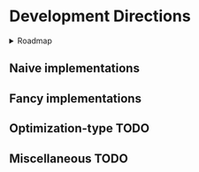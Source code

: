 # Development Directions

<details>
   <summary>Roadmap</summary>
   
## Roadmap
### Version 0.00.1

- [x] System instantiation for a generic method and object
- [x] Generic methods, structures, and types to establish an architecture --grtting there
- [x] Separated Testing module
- [x] Generation of a simulation system from generic generator functions
- [x] Generic simulation
- [x] Profiling of a generic simulation and the MDInput?
- [x] Invert generate_object and collect_objects to reduce allocations and prevent having to write messy ass logic that collates elements of object into vectors of object_collection
- [x] Lewrn how to initialize objectCollections in 1 step where they are initialized  and the method of filling is dependent on the type of object, not the collection.
- [x] I think maybe i should not break out the logic for generateposition from collect_objects because doing so might be annoying?
- [x] Threads.@spawn velocityfill position fill ---- that's excessive, no
- [x] Get rid of GenericCollector, toss it into the GenericSystem? No, it's just an initialization. But can pull the initial number of atoms from MDInput


### Version 0.00.2

- [x] From initialization of a genericObjectCollection, or the function call of a simulation, generate a pairlist of every unique pair. Hoepfully design this function to be extensible to any number of unique groupings, rather than only pairs -- yes but only with a library
- [x] Vectorize unique pairs, just for shits, giggles,  and curiosity testing? --- no, julian for loops may be faster than vectorized process
- [x] Refactor of GenericObjectCollection and functions to be a single array filled with typed arrays as fields, rather than an object with several attached arrays, so more continuity in data --- no, StructArrays.jl doesnt work or doesnt make sense to me
- [x] Following GOC Refactor,  consider if math should be done on the arrays of GenericObjectCollection, or if the values at start should be copied to smaller arrays that contain only the details pertinent to a given calculation. For now, i think no. It shouldnt be too much of a fuss to create a memory minimal version later, one that copies and cuts out unrelevant information for the sake of parallelization
- [x] Use DataFrames or another package (https://discourse.julialang.org/t/matrix-column-row-labelling/84064/3) for the purpose of assigning labels to the arrays of ObJectCollection, so that code can either call the right subfield by name or by index, rather than index alone and depending on the user to intuit the right name
- [x] Get the docs working
- [x] Get a commentaries/notes doc going in the docs pages. Maybe blog style
- [x] Microbenchmarking of the old genericobjectvollection vs the dataframe one and whether simulate! needs to have the coords and vectors extracted out of it
- [x] Implementstion of a lennard jones potential for generi. Particles
- [x] In simulate!, before the step iterator, we need a section to precalculate values and initialize vectors ---- ??, they are already initialized, weirdo
- [x] To gnericobjectcolelction add radius vector, potential, force
- [x] NaivePairlist algorithm
- [x] Modify the nested logger function by passing it each local variable that it needs to use
- [x] Add a pruner to positions for ones too close at initialization
- [x] Make the pruner time stable
- [x] Set makie work craft into its own module so we dont ask the guthub action to precompile NaiveDynamics when it doesnt have a visualization routine
- [x] Why does ci.yml exist? What does it aim to do? ~run the test package, boss
- [x] Change ci.yml to avoid indicating OS interoperability
- [x] Cutdown on the slop in Simulator
- [x] develop independent methods for MVec  until and unless nonindexable SVec's start winning
- [] improve naming for Vec3D and Stat(ic)?Vec3D
- [x] NaiveLennardJones based on MVec
- [] NaiveCoulomb based on MVec
- [x] Naive Logging and storage of data as a text file by snapshotting the whole struct~~
- [x] change structuring, so that the object collection is not nested within misc structs
      get rid of the name pile at the start of simulate!()
      simulate takes 3 arguments, a collector, a collection, and the simSpecs, where type dispatch is based around the type of the SimSpecs, if it is a VerletVel or otherwise integrator
      add documentation to describe the arguments for simulate!(), as objectcollection will be shortened to sys, collector to clct and simulationspecification will just be spec
- [x] update simulate!() and object collection so that the force is the force of the current step, so that for a logg of position and force, the listed force sum is the force that (along with velocity and other methods) that caused the particles to change positions between the previous step and the current step
- [x] get rid of dumloop_product!() as it is just an unnecessary composite of larger pieces
- [x] GLMakie integration and MP4 deliverable for data analysis
- [] add temperature rescaling to catch molecules that suddenly acquire an obscene velocity.
- [x] fix bugs that cause particles to exit the box
- [x] fix bugs that cause unnecessary allocations in VelVer
- [x] notice that a simulation records n_steps + 1 position sets, when trying using frameintervals of 10s, have to shift the value by 1


### Version 0.00.3

- [] Improve design of the Logger to be compatible with makie
- [x] Github work flow for a private uhh workspace
- [x] Github based integrations of the code at start and endpoints
- [] Figure out how to start getting test coverage and using formal unit testing procedures
- [] Wrap custome types in functions so that a user can call a function and assign labeled arguments (eg "duration=10"), rather than having nameless and ordered fields
- [] These wrapper functions may also contain side logic for checking inputs are correct as well as the actual logic to be done on the particular system, as shown in Molly.setup
- [] Output logfile with modification of the set up routine to allow the user to add in a place and a type of output, but defaulting to a generic
- [x] Random generation for each component. Check that this works
- [] Aqua.jl
- [] Consider putting in architecture to read data from input files so we can test coverage with fixed values and analyze for changes with feature development.
- [] add several Naive implementations
- [] For instance, sigma6th and sigma12 should be calculated prior to simulation for each unique radius of objects in our objectcollection --- lord willing the compiler will do this at compile time, but i trust nothing and no one.
- [] check the naive unique pairs function for correctness. I was kinda just throwing stuff at a wall to see if it worked
- [] fix precision bug where the precision selected by the user is actually the precision applied throughout
- [] Get test coverage working and automated with each commit
- [] Fix position recording so that the simulation can be logged for a user specified number of runs
- [] add ```simulate!()``` resolution so that the system can log the last few steps, if the last step does not trigger a logging of the chunk
- [x] fix bug in simulation recorder where the chunk_index has to be updated inside the for each step loop. when placed inside the record_simulation if statement, then the value will be reset by simulate!() to it's initial definition value each step, even if the place where the value was defined as '2' sits outside of the stepper loop. this could be automagically fixed when we move to more direct function arguments rather than the equivalency pile up top.
- [] fix velocity verlet to prevent velocity from depreciating for no reason. most likely, the velocity values are being overwritten by intermediates, which are based on forces. as forces tend to zero, so shall intermediates and velocities. or the force is just whacked up. not sure!
- [] use for each fill!() for all instances of IntermediateVector = DataVector
- [x] allow record_video() to have user input for the frame recording interval. do this by pushing every multiple of frameInterval to the positions vector
- [] add additional user-fill parameters types for each force, separately to the sim spec
- [] make these userfill parameters easy to fill in, for name awareness of each paremter
      by having a function of the same name fxn(; param, param, param, defaultparam=1)


### Version 0.00.4

- [] Improve the boundary_reflect!() in some way to either reduce frequency of checking (pair list), use an aligned array(s) to broadcast that checks in a single statement rather than 6 if statements, convert wall actions into a potential,something else, or all of the above. At leat make it Naive+ rather than just Naive.
- [] Research how boundary conditions are set so as to avoid assessing the value of every particle to see if it exists in the box or not at each time step
- [] optimize naive implementations so that they dont endlessly allocate temporary values and obtain pre-allocated overwrite spaces prior to entering the for-each-step loop
- [] maybe even create a few fancy implementations or Naive+ Naive++ 
- [] integrate tree based neighbor finding
- [] modify the makie extension with the advice posted on their documentation https://docs.makie.org/stable/explanations/recipes#Full-recipes-with-the-@recipe-macro
- [] fix makie extension so that I don't have to load in GLMakie and all of it's dependencies every single time.
- [] fix up collection.current step and how it is updated inside of simulate!(). it is silly to have to allocate a vector filled with the same data point for each particle at every step. But also, is it really a big deal?
- [] organize helpGwen.md
- [] test out and redevelop struct of arrays of arrays for the Log of ObjectCollections and get a write up on how it's going. it went poorly last time and I am not certain why and I would have to manually search the diary to see if I wrote anything. and maybe i wrote nothign
- [] integrate the julian testing packages as part of a refactor to make naming consistent but also make it easier. for instance, I keep mispelling simLog as simlog when simlog works absolutely fine and syslog might make more sense. or just log.
- [] fix documentation syntax so that documenter.jl transforms the markdown correctly
- [] extend zero() so that it works correctly for a Vec3D and we simpl.ify the zeroing of forces before new calculations


### Version 0.00.5

- [] Momentum calculations for particles of a selectable and variable radius radius so they bounce against each other for Newtonian-based simulation
- [] Makie rendering / Refactor Makie extension to depict the variable radii of the particles
- [] Measure energy conservation, explore how it evolves
- [] Analyze how to improve the oneloop simulation, write-up in devdiary, investigate why allocation crazy
- [] By lazyarrays?
- [] By ArrayFire, non julian kernel abstraction library?
- [] By replacing GenericObjColl with a vector of Tuples that contain alll of the information? Maintain broadcasting functionality by a vector of tuples of numbers, M/SVectors of numbers, and strings
Version
- [] Should the component forces LJ, Coulomb etc. be dumped at the very end of each step, given that they are completely recomputed in the next step based on the old situation, rather than additive?


### Version 0.01

- [x] Changename from NaiveMD to NaiveDynamics
- [] System initialization from an input file, from a hand constructed input
- [] Definition of a simple particle
- [x] Velocity verlet-based calcuation of stepwise forces, velocities, and positions
- [x] Modeling of spheroids with a lennard jones potential
- [] Logging of velocity and position (and any other dynamic property) at a selectable interval
- [] Particle in a well simulation where the box does something based on the particles being equal or less than a constant distance too close to the wall
- [] Render spheres bouncing against each other in a prism

### Version 0.02

- [] Naive construction of required and assumed unit definitions or importation of unitful.jl for Atom and AtomCollection
- []

</details>

## Naive implementations

## Fancy implementations

## Optimization-type TODO

## Miscellaneous TODO
